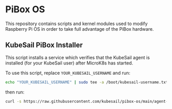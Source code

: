 # PiBox OS

This repository contains scripts and kernel modules used to modify Raspberry Pi OS in order to take full advantage of the PiBox hardware.

## KubeSail PiBox Installer

This script installs a service which verifies that the KubeSail agent is installed (for your KubeSail user) after MicroK8s has started.

To use this script, replace `YOUR_KUBESAIL_USERNAME` and run:

```bash
echo "YOUR_KUBESAIL_USERNAME" | sudo tee -a /boot/kubesail-username.txt
```

then run:

```bash
curl -s https://raw.githubusercontent.com/kubesail/pibox-os/main/agent-installer.sh | sudo bash
````
